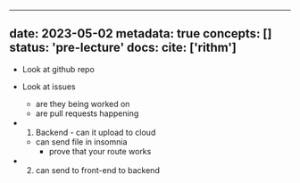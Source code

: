 
---
date: 2023-05-02
metadata: true
concepts: []
status: 'pre-lecture'
docs: 
cite: ['rithm']
---


- Look at github repo
- Look at issues
	- are they being worked on
	- are pull requests happening

- 1. Backend - can it upload to cloud
	- can send file in insomnia 
		- prove that your route works
- 2. can send to front-end to backend